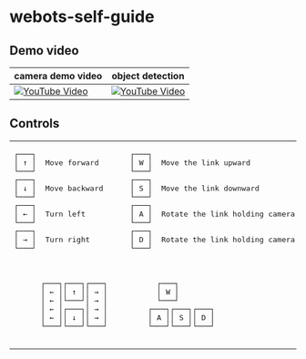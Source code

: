 # webots-self-guide
## Demo video

| camera demo video | object detection |
|-------------------|------------------|
| [![YouTube Video](https://img.youtube.com/vi/rqTKV85uOz4/0.jpg)](https://youtu.be/rqTKV85uOz4) | [![YouTube Video](https://img.youtube.com/vi/wl0mYWiO184/0.jpg)](https://youtu.be/wl0mYWiO184) |

## Controls
<table>
  <tr>
    <td>
      <pre>
┌───┐
│ ↑ │  Move forward     
└───┘
┌───┐
│ ↓ │  Move backward
└───┘
┌───┐
│ ← │  Turn left
└───┘
┌───┐
│ → │  Turn right
└───┘
      </pre>
    </td>
    <td>
      <pre>
┌───┐
│ W │  Move the link upward
└───┘
┌───┐
│ S │  Move the link downward
└───┘
┌───┐
│ A │  Rotate the link holding camera in ACW 
└───┘
┌───┐
│ D │  Rotate the link holding camera in CW
└───┘
      </pre>
    </td>
  </tr>
  <tr>
    <td>
      <pre>
      ┌───┐┌───┐┌───┐
      │ ← ││ ↑ ││ → │
      │ ← │└───┘│ → │
      │ ← │┌───┐│ → │
      │ ← ││ ↓ ││ → │
      └───┘└───┘└───┘
      </pre>
    </td>
    <td>
      <pre>
      ┌───┐
      │ W │ 
      └───┘
    ┌───┐┌───┐┌───┐
    │ A ││ S ││ D │
    └───┘└───┘└───┘
      </pre>
    </td>
  </tr>
</table>




    
